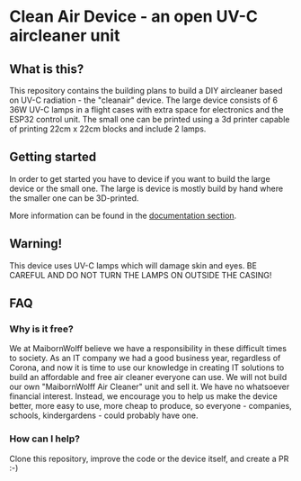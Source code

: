 # Clean Air Device - an open UV-C aircleaner unit

## What is this?

This repository contains the building plans to build a DIY aircleaner based on UV-C radiation - the "cleanair" device.
The large device consists of 6 36W UV-C lamps in a flight cases with extra space for electronics and the ESP32 control unit. The small one can be printed using a 3d printer capable of printing 22cm x 22cm blocks and include 2 lamps.

## Getting started

In order to get started you have to device if you want to build the large device or the small one. The large is device is mostly build by hand where the smaller one can be 3D-printed.

More information can be found in the [documentation section](documentation/README.md).

## Warning!

This device uses UV-C lamps which will damage skin and eyes. BE CAREFUL AND DO NOT TURN THE LAMPS ON OUTSIDE THE CASING!

## FAQ

### Why is it free?

We at MaibornWolff believe we have a responsibility in these difficult times to society. As an IT company we had a good business year, regardless of Corona, and now it is time to use our knowledge in creating IT solutions to build an affordable and free air cleaner everyone can use.
We will not build our own "MaibornWolff Air Cleaner" unit and sell it. We have no whatsoever financial interest. Instead, we encourage you to help us make the device better, more easy to use, more cheap to produce, so everyone - companies, schools, kindergardens - could probably have one.

### How can I help?

Clone this repository, improve the code or the device itself, and create a PR :-)
